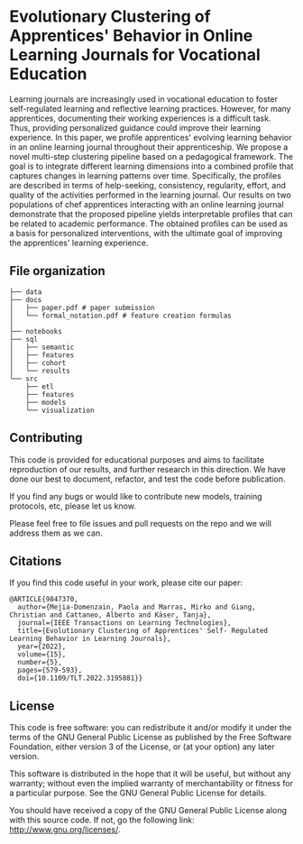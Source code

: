 # Evolutionary Clustering of Apprentices' Behavior in Online Learning Journals for Vocational Education

Learning journals are increasingly used in vocational education to foster self-regulated learning and reflective learning practices. However, for many apprentices, documenting their working experiences is a difficult task. Thus, providing personalized guidance could improve their learning experience.  In this paper, we profile apprentices' evolving learning behavior in an online learning journal throughout their apprenticeship. We propose a novel multi-step clustering pipeline based on a pedagogical framework. The goal is to integrate different learning dimensions into a combined profile that captures changes in learning patterns over time. Specifically, the profiles are described in terms of help-seeking, consistency, regularity, effort, and quality of the activities performed in the learning journal. Our results on two populations of chef apprentices interacting with an online learning journal demonstrate that the proposed pipeline yields interpretable profiles that can be related to academic performance. The obtained profiles can be used as a basis for personalized interventions, with the ultimate goal of improving the apprentices' learning experience.

## File organization
```
├── data
├── docs
│   ├── paper.pdf # paper submission
│   └── formal_notation.pdf # feature creation formulas
│
├── notebooks
├── sql
│   ├── semantic
│   ├── features
│   ├── cohort
│   └── results
└── src
    ├── etl
    ├── features
    ├── models
    └── visualization
```

## Contributing 

This code is provided for educational purposes and aims to facilitate reproduction of our results, and further research in this direction. We have done our best to document, refactor, and test the code before publication.

If you find any bugs or would like to contribute new models, training protocols, etc, please let us know.

Please feel free to file issues and pull requests on the repo and we will address them as we can.


## Citations
If you find this code useful in your work, please cite our paper:
```setup
@ARTICLE{9847370,
  author={Mejia-Domenzain, Paola and Marras, Mirko and Giang, Christian and Cattaneo, Alberto and Käser, Tanja},
  journal={IEEE Transactions on Learning Technologies}, 
  title={Evolutionary Clustering of Apprentices' Self- Regulated Learning Behavior in Learning Journals}, 
  year={2022},
  volume={15},
  number={5},
  pages={579-593},
  doi={10.1109/TLT.2022.3195881}}
```


## License
This code is free software: you can redistribute it and/or modify it under the terms of the GNU General Public License as published by the Free Software Foundation, either version 3 of the License, or (at your option) any later version.

This software is distributed in the hope that it will be useful, but without any warranty; without even the implied warranty of merchantability or fitness for a particular purpose. See the GNU General Public License for details.

You should have received a copy of the GNU General Public License along with this source code. If not, go the following link: http://www.gnu.org/licenses/.
